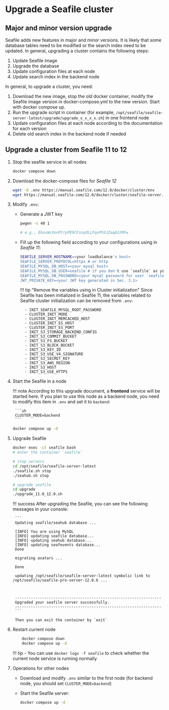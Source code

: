 # Upgrade a Seafile cluster

## Major and minor version upgrade

Seafile adds new features in major and minor versions. It is likely that some database tables need to be modified or the search index need to be updated. In general, upgrading a cluster contains the following steps:

1. Update Seafile image
2. Upgrade the database
3. Update configuration files at each node
4. Update search index in the backend node

In general, to upgrade a cluster, you need:

1. Download the new image, stop the old docker container, modify the Seafile image version in docker-compose.yml to the new version. Start with docker compose up.
2. Run the upgrade script in container (for example, `/opt/seafile/seafile-server-latest/upgrade/upgrade_x_x_x_x.sh`) in one frontend node
3. Update configuration files at each node according to the documentation for each version
4. Delete old search index in the backend node if needed

## Upgrade a cluster from Seafile 11 to 12

1. Stop the seafile service in all nodes

    ```sh
    docker compose down
    ```

2. Download the docker-compose files for *Seafile 12*

    ```sh
    wget -O .env https://manual.seafile.com/12.0/docker/cluster/env
    wget https://manual.seafile.com/12.0/docker/cluster/seafile-server.yml
    ```

3. Modify `.env`:

    - Generate a JWT key

        ```sh
        pwgen -s 40 1

        # e.g., EkosWcXonPCrpPE9CFsnyQLLPqoPhSJZaqA3JMFw
        ```

    - Fill up the following field according to your configurations using in *Seafile 11*:

        ```sh
        SEAFILE_SERVER_HOSTNAME=<your loadbalance's host>
        SEAFILE_SERVER_PROTOCOL=https # or http
        SEAFILE_MYSQL_DB_HOST=<your mysql host>
        SEAFILE_MYSQL_DB_USER=seafile # if you don't use `seafile` as your Seafile server's account, please correct it
        SEAFILE_MYSQL_DB_PASSWORD=<your mysql password for user `seafile`>
        JWT_PRIVATE_KEY=<your JWT key generated in Sec. 3.1>
        ```

        !!! tip "Remove the variables using in Cluster initialization"
            Since Seafile has been initialized in Seafile 11, the variables related to Seafile cluster initialization can be removed from `.env`:

            - INIT_SEAFILE_MYSQL_ROOT_PASSWORD
            - CLUSTER_INIT_MODE
            - CLUSTER_INIT_MEMCACHED_HOST
            - CLUSTER_INIT_ES_HOST
            - CLUSTER_INIT_ES_PORT
            - INIT_S3_STORAGE_BACKEND_CONFIG
            - INIT_S3_COMMIT_BUCKET
            - INIT_S3_FS_BUCKET
            - INIT_S3_BLOCK_BUCKET
            - INIT_S3_KEY_ID
            - INIT_S3_USE_V4_SIGNATURE
            - INIT_S3_SECRET_KEY
            - INIT_S3_AWS_REGION
            - INIT_S3_HOST
            - INIT_S3_USE_HTTPS

4. Start the Seafile in a node

    !!! note
        According to this upgrade document, a **frontend** service will be started here. If you plan to use this node as a backend node, you need to modify this item in `.env` and set it to `backend`:

        ```sh
        CLUSTER_MODE=backend
        ```

    ```sh
    docker compose up -d
    ```

5. Upgrade Seafile

    ```sh
    docker exec -it seafile bash
    # enter the container `seafile`

    # stop servers
    cd /opt/seafile/seafile-server-latest
    ./seafile.sh stop
    ./seahub.sh stop
    
    # upgrade seafile
    cd upgrade
    ./upgrade_11.0_12.0.sh
    ```

    !!! success
        After upgrading the Seafile, you can see the following messages in your console:

        ```
        Updating seafile/seahub database ...

        [INFO] You are using MySQL
        [INFO] updating seafile database...
        [INFO] updating seahub database...
        [INFO] updating seafevents database...
        Done

        migrating avatars ...

        Done

        updating /opt/seafile/seafile-server-latest symbolic link to /opt/seafile/seafile-pro-server-12.0.6 ...



        -----------------------------------------------------------------
        Upgraded your seafile server successfully.
        -----------------------------------------------------------------
        ```

        Then you can exit the container by `exit`

6. Restart current node

    ```sh
        docker compose down
        docker compose up -d
    ```

    !!! tip 
        - You can use `docker logs -f seafile` to check whether the current node service is running normally

7. Operations for other nodes

    - Download and modify `.env` similar to the first node (for backend node, you should set `CLUSTER_MODE=backend`)

    - Start the Seafile server:
        ```sh
        docker compose up -d
        ```     
